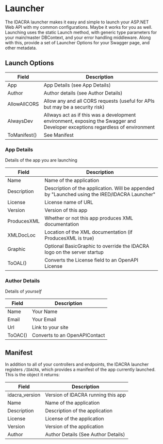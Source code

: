 # Launcher

The IDACRA launcher makes it easy and simple to launch your ASP.NET Web API with my common configurations. Maybe it works for you as well. Launching uses the static Launch method, with generic type parameters for your main/master DBContext, and your error handling middleware. Along with this, provide a set of Launcher Options for your Swagger page, and other metadata.

## Launch Options

|Field|Description|
|----|------------|
|App|App Details (see App Details)|
|Author|Author details (see Author Details)|
|AllowAllCORS|Allow any and all CORS requests (useful for APIs but may be a security risk)|
|AlwaysDev|Allways act as if this was a development environment, exposing the Swagger and Developer exceptions regardless of environment|
|ToManifest()|See Manifest|

### App Details
Details of the app you are launching

|Field|Description|
|-|-|
|Name|Name of the application|
|Description|Description of the application. Will be appended by "Launched using the IRED/IDACRA Launcher"|
|License|License name of URL|
|Version|Version of this app|
|ProducesXML|Whether or not this app produces XML documentation|
|XMLDocLoc|Location of the XML documentation (if ProducesXML is true)|
|Graphic|Optional BasicGraphic to override the IDACRA logo on the server startup|
|ToOAL()|Converts the License field to an OpenAPI License|

### Author Details
Details of *yourself*

|Field|Description|
|-|-|
|Name|Your Name|
|Email|Your Email|
|Url|Link to your site|
|ToOAC()|Converts to an OpenAPIContact|

## Manifest
In addition to all of your controllers and endpoints, the IDACRA launcher registers `/IDACRA`, which provides a manifest of the app currently launched. This is the object it returns:

|Field|Description|
|-|-|
|idacra_version|Version of IDACRA running this app|
|Name|Name of the application|
|Description|Description of the application|
|License|License of the application|
|Version|Version of the application|
|Author|Author Details (See Author Details)|

